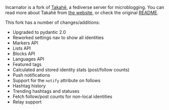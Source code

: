 Incarnator is a fork of [Takahē](https://github.com/jointakahe/takahe), a fediverse
server for microblogging. You can read more about Takahē from
[the website](https://jointakahe.org/), or check the original
[README](https://github.com/jointakahe/takahe/blob/main/README.md).

This fork has a number of changes/additions:

* Upgraded to pydantic 2.0
* Reworked settings nav to show all identities
* Markers API
* Lists API
* Blocks API
* Languages API
* Featured tags
* Calculated and stored identity stats (post/follow counts)
* Push notifications
* Support for the `notify` attribute on follows
* Hashtag history
* Trending hashtags and statuses
* Fetch follow/post counts for non-local identities
* Relay support
